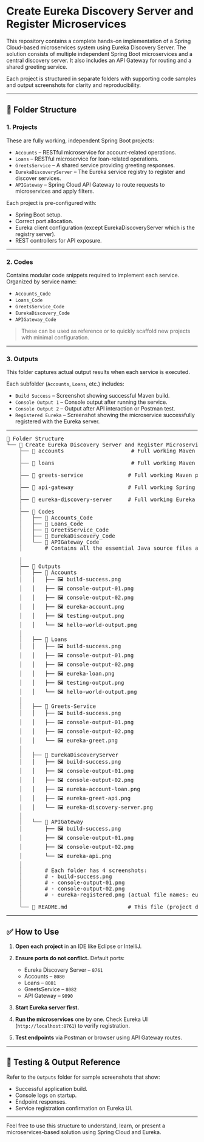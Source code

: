 # Create Eureka Discovery Server and Register Microservices

This repository contains a complete hands-on implementation of a Spring Cloud-based microservices system using Eureka Discovery Server. The solution consists of multiple independent Spring Boot microservices and a central discovery server. It also includes an API Gateway for routing and a shared greeting service.

Each project is structured in separate folders with supporting code samples and output screenshots for clarity and reproducibility.

---

## 📁 Folder Structure

### 1. **Projects**

These are fully working, independent Spring Boot projects:

* `Accounts` – RESTful microservice for account-related operations.
* `Loans` – RESTful microservice for loan-related operations.
* `GreetsService` – A shared service providing greeting responses.
* `EurekaDiscoveryServer` – The Eureka service registry to register and discover services.
* `APIGateway` – Spring Cloud API Gateway to route requests to microservices and apply filters.

Each project is pre-configured with:

* Spring Boot setup.
* Correct port allocation.
* Eureka client configuration (except EurekaDiscoveryServer which is the registry server).
* REST controllers for API exposure.

---

### 2. **Codes**

Contains modular code snippets required to implement each service. Organized by service name:

* `Accounts_Code`
* `Loans_Code`
* `GreetsService_Code`
* `EurekaDiscovery_Code`
* `APIGateway_Code`

> These can be used as reference or to quickly scaffold new projects with minimal configuration.

---

### 3. **Outputs**

This folder captures actual output results when each service is executed.

Each subfolder (`Accounts`, `Loans`, etc.) includes:

* `Build Success` – Screenshot showing successful Maven build.
* `Console Output 1` – Console output after running the service.
* `Console Output 2` – Output after API interaction or Postman test.
* `Registered Eureka` – Screenshot showing the microservice successfully registered with the Eureka server.

---

<pre>📁 Folder Structure
└── 📁 Create Eureka Discovery Server and Register Microservices
    ├── 📁 accounts                     # Full working Maven project for Accounts microservice (Eureka client)
    │
    ├── 📁 loans                        # Full working Maven project for Loans microservice (Eureka client)
    │
    ├── 📁 greets-service              # Full working Maven project (Eureka client)
    │
    ├── 📁 api-gateway                 # Full working Spring Cloud API Gateway project (Eureka client)
    │
    ├── 📁 eureka-discovery-server     # Full working Eureka Discovery Server (Eureka server)
    │
    ├── 📁 Codes
    │   ├── 📁 Accounts_Code
    │   ├── 📁 Loans_Code
    │   ├── 📁 GreetsService_Code
    │   ├── 📁 EurekaDiscovery_Code
    │   └── 📁 APIGateway_Code
    │       # Contains all the essential Java source files and configuration required for exercises.

    │
    ├── 📁 Outputs
    │   ├── 📁 Accounts
    │   │   ├── 🖼️ build-success.png
    │   │   ├── 🖼️ console-output-01.png
    │   │   ├── 🖼️ console-output-02.png
    │   │   ├── 🖼️ eureka-account.png
    │   │   ├── 🖼️ testing-output.png
    │   │   └── 🖼️ hello-world-output.png
    │
    │   ├── 📁 Loans
    │   │   ├── 🖼️ build-success.png
    │   │   ├── 🖼️ console-output-01.png
    │   │   ├── 🖼️ console-output-02.png
    │   │   ├── 🖼️ eureka-loan.png
    │   │   ├── 🖼️ testing-output.png
    │   │   └── 🖼️ hello-world-output.png
    │
    │   ├── 📁 Greets-Service
    │   │   ├── 🖼️ build-success.png
    │   │   ├── 🖼️ console-output-01.png
    │   │   ├── 🖼️ console-output-02.png
    │   │   └── 🖼️ eureka-greet.png
    │
    │   ├── 📁 EurekaDiscoveryServer
    │   │   ├── 🖼️ build-success.png
    │   │   ├── 🖼️ console-output-01.png
    │   │   ├── 🖼️ console-output-02.png
    │   │   ├── 🖼️ eureka-account-loan.png
    │   │   ├── 🖼️ eureka-greet-api.png
    │   │   └── 🖼️ eureka-discovery-server.png
    │
    │   └── 📁 APIGateway
    │       ├── 🖼️ build-success.png
    │       ├── 🖼️ console-output-01.png
    │       ├── 🖼️ console-output-02.png
    │       └── 🖼️ eureka-api.png
    │
    │       # Each folder has 4 screenshots:
    │       # - build-success.png
    │       # - console-output-01.png
    │       # - console-output-02.png
    │       # - eureka-registered.png (actual file names: eureka-account.png, eureka-loan.png, etc.)
    │
    └── 📄 README.md                   # This file (project documentation)</pre>

---

## ✅ How to Use

1. **Open each project** in an IDE like Eclipse or IntelliJ.
2. **Ensure ports do not conflict.** Default ports:

   * Eureka Discovery Server – `8761`
   * Accounts – `8080`
   * Loans – `8081`
   * GreetsService – `8082`
   * API Gateway – `9090`
3. **Start Eureka server first.**
4. **Run the microservices** one by one. Check Eureka UI (`http://localhost:8761`) to verify registration.
5. **Test endpoints** via Postman or browser using API Gateway routes.

---

## 🧪 Testing & Output Reference

Refer to the `Outputs` folder for sample screenshots that show:

* Successful application build.
* Console logs on startup.
* Endpoint responses.
* Service registration confirmation on Eureka UI.

---

Feel free to use this structure to understand, learn, or present a microservices-based solution using Spring Cloud and Eureka.

